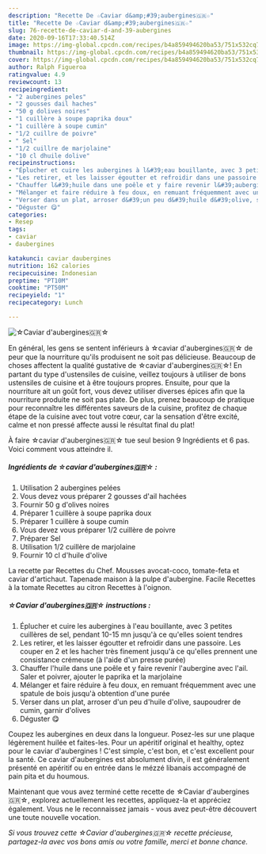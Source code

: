 ```yaml
---
description: "Recette De ☆Caviar d&amp;#39;aubergines🇬🇷☆"
title: "Recette De ☆Caviar d&amp;#39;aubergines🇬🇷☆"
slug: 76-recette-de-caviar-d-and-39-aubergines
date: 2020-09-16T17:33:40.514Z
image: https://img-global.cpcdn.com/recipes/b4a859494620ba53/751x532cq70/☆caviar-daubergines🇬🇷☆-photo-principale-de-la-recette.jpg
thumbnail: https://img-global.cpcdn.com/recipes/b4a859494620ba53/751x532cq70/☆caviar-daubergines🇬🇷☆-photo-principale-de-la-recette.jpg
cover: https://img-global.cpcdn.com/recipes/b4a859494620ba53/751x532cq70/☆caviar-daubergines🇬🇷☆-photo-principale-de-la-recette.jpg
author: Ralph Figueroa
ratingvalue: 4.9
reviewcount: 13
recipeingredient:
- "2 aubergines peles"
- "2 gousses dail haches"
- "50 g dolives noires"
- "1 cuillère à soupe paprika doux"
- "1 cuillère à soupe cumin"
- "1/2 cuillre de poivre"
- " Sel"
- "1/2 cuillre de marjolaine"
- "10 cl dhuile dolive"
recipeinstructions:
- "Éplucher et cuire les aubergines à l&#39;eau bouillante, avec 3 petites cuillères de sel, pendant 10-15 mn jusqu&#39;à ce qu&#39;elles soient tendres"
- "Les retirer, et les laisser égoutter et refroidir dans une passoire. Les couper en 2 et les hacher très finement jusqu&#39;à ce qu&#39;elles prennent une consistance crémeuse (à l&#39;aide d&#39;un presse purée)"
- "Chauffer l&#39;huile dans une poêle et y faire revenir l&#39;aubergine avec l&#39;ail. Saler et poivrer, ajouter le paprika et la marjolaine"
- "Mélanger et faire réduire à feu doux, en remuant fréquemment avec une spatule de bois jusqu&#39;à obtention d&#39;une purée"
- "Verser dans un plat, arroser d&#39;un peu d&#39;huile d&#39;olive, saupoudrer de cumin, garnir d&#39;olives"
- "Déguster 😋"
categories:
- Resep
tags:
- caviar
- daubergines

katakunci: caviar daubergines 
nutrition: 162 calories
recipecuisine: Indonesian
preptime: "PT10M"
cooktime: "PT50M"
recipeyield: "1"
recipecategory: Lunch

---
```



![☆Caviar d&#39;aubergines🇬🇷☆](https://img-global.cpcdn.com/recipes/b4a859494620ba53/751x532cq70/☆caviar-daubergines🇬🇷☆-photo-principale-de-la-recette.jpg)

En général, les gens se sentent inférieurs à ☆caviar d&#39;aubergines🇬🇷☆ de peur que la nourriture qu'ils produisent ne soit pas délicieuse. Beaucoup de choses affectent la qualité gustative de ☆caviar d&#39;aubergines🇬🇷☆! En partant du type d'ustensiles de cuisine, veillez toujours à utiliser de bons ustensiles de cuisine et à être toujours propres. Ensuite, pour que la nourriture ait un goût fort, vous devez utiliser diverses épices afin que la nourriture produite ne soit pas plate. De plus, prenez beaucoup de pratique pour reconnaître les différentes saveurs de la cuisine, profitez de chaque étape de la cuisine avec tout votre cœur, car la sensation d'être excité, calme et non pressé affecte aussi le résultat final du plat!

<!--inarticleads1-->

À faire ☆caviar d&#39;aubergines🇬🇷☆ tue seul besion 9 Ingrédients et 6 pas. Voici comment vous atteindre il.

##### Ingrédients de ☆caviar d&#39;aubergines🇬🇷☆ :

1. Utilisation 2 aubergines pelées
1. Vous devez vous préparer 2 gousses d&#39;ail hachées
1. Fournir 50 g d&#39;olives noires
1. Préparer 1 cuillère à soupe paprika doux
1. Préparer 1 cuillère à soupe cumin
1. Vous devez vous préparer 1/2 cuillère de poivre
1. Préparer  Sel
1. Utilisation 1/2 cuillère de marjolaine
1. Fournir 10 cl d&#39;huile d&#39;olive


La recette par Recettes du Chef. Mousses avocat-coco, tomate-feta et caviar d&#39;artichaut. Tapenade maison à la pulpe d&#39;aubergine. Facile Recettes à la tomate Recettes au citron Recettes à l&#39;oignon. 

<!--inarticleads2-->

##### ☆Caviar d&#39;aubergines🇬🇷☆ instructions :

1. Éplucher et cuire les aubergines à l&#39;eau bouillante, avec 3 petites cuillères de sel, pendant 10-15 mn jusqu&#39;à ce qu&#39;elles soient tendres
1. Les retirer, et les laisser égoutter et refroidir dans une passoire. Les couper en 2 et les hacher très finement jusqu&#39;à ce qu&#39;elles prennent une consistance crémeuse (à l&#39;aide d&#39;un presse purée)
1. Chauffer l&#39;huile dans une poêle et y faire revenir l&#39;aubergine avec l&#39;ail. Saler et poivrer, ajouter le paprika et la marjolaine
1. Mélanger et faire réduire à feu doux, en remuant fréquemment avec une spatule de bois jusqu&#39;à obtention d&#39;une purée
1. Verser dans un plat, arroser d&#39;un peu d&#39;huile d&#39;olive, saupoudrer de cumin, garnir d&#39;olives
1. Déguster 😋


Coupez les aubergines en deux dans la longueur. Posez-les sur une plaque légèrement huilée et faites-les. Pour un apéritif original et healthy, optez pour le caviar d&#39;aubergines ! C&#39;est simple, c&#39;est bon, et c&#39;est excellent pour la santé. Ce caviar d&#39;aubergines est absolument divin, il est généralement présenté en apéritif ou en entrée dans le mézzé libanais accompagné de pain pita et du houmous. 

<!--inarticleads1-->

<p>
Maintenant que vous avez terminé cette recette de ☆Caviar d&#39;aubergines🇬🇷☆, explorez actuellement les recettes, appliquez-la et appréciez également. Vous ne le reconnaissez jamais - vous avez peut-être découvert une toute nouvelle vocation.
</p>

<p>
<i>Si vous trouvez cette ☆Caviar d&#39;aubergines🇬🇷☆ recette précieuse, partagez-la avec vos bons amis ou votre famille, merci et bonne chance.</i>
</p>
